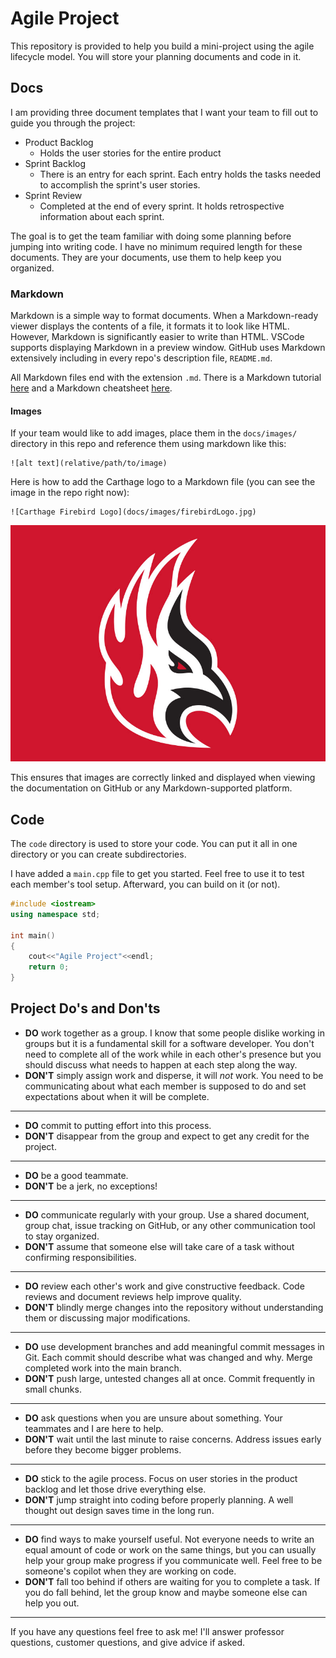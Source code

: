 # Agile Project
This repository is provided to help you build a mini-project using the agile lifecycle model. You will store your planning documents and code in it.

## Docs
I am providing three document templates that I want your team to fill out to guide you through the project:

- Product Backlog
  - Holds the user stories for the entire product
- Sprint Backlog
  - There is an entry for each sprint. Each entry holds the tasks needed to accomplish the sprint's user stories.
- Sprint Review
  - Completed at the end of every sprint. It holds retrospective information about each sprint.

The goal is to get the team familiar with doing some planning before jumping into writing code. I have no minimum required length for these documents. They are your documents, use them to help keep you organized.

### Markdown
Markdown is a simple way to format documents. When a Markdown-ready viewer displays the contents of a file, it formats it to look like HTML. However, Markdown is significantly easier to write than HTML. VSCode supports displaying Markdown in a preview window. GitHub uses Markdown extensively including in every repo's description file, ```README.md```.

All Markdown files end with the extension ```.md```. There is a Markdown tutorial [here](https://www.markdowntutorial.com/) and a Markdown cheatsheet [here](https://www.markdownguide.org/cheat-sheet/).

#### Images
If your team would like to add images, place them in the ```docs/images/``` directory in this repo and reference them using markdown like this:

```
![alt text](relative/path/to/image)
```

Here is how to add the Carthage logo to a Markdown file (you can see the image in the repo right now):

```
![Carthage Firebird Logo](docs/images/firebirdLogo.jpg)
```
![Carthage Firebird Logo](docs/images/firebirdLogo.jpg)

This ensures that images are correctly linked and displayed when viewing the documentation on GitHub or any Markdown-supported platform.

## Code
The ```code``` directory is used to store your code. You can put it all in one directory or you can create subdirectories.

I have added a ```main.cpp``` file to get you started. Feel free to use it to test each member's tool setup. Afterward, you can build on it (or not).

```cpp
#include <iostream>
using namespace std;

int main()
{
    cout<<"Agile Project"<<endl;
    return 0;
}
```

## Project Do's and Don'ts
- **DO** work together as a group. I know that some people dislike working in groups but it is a fundamental skill for a software developer. You don't need to complete all of the work while in each other's presence but you should discuss what needs to happen at each step along the way.
- **DON'T** simply assign work and disperse, it will *not* work. You need to be communicating about what each member is supposed to do and set expectations about when it will be complete.

---

- **DO** commit to putting effort into this process. 
- **DON'T** disappear from the group and expect to get any credit for the project.

---

- **DO** be a good teammate.
- **DON'T** be a jerk, no exceptions!

---

- **DO** communicate regularly with your group. Use a shared document, group chat, issue tracking on GitHub, or any other communication tool to stay organized.
- **DON'T** assume that someone else will take care of a task without confirming responsibilities.

---

- **DO** review each other's work and give constructive feedback. Code reviews and document reviews help improve quality.
- **DON'T** blindly merge changes into the repository without understanding them or discussing major modifications.

---

- **DO** use development branches and add meaningful commit messages in Git. Each commit should describe what was changed and why. Merge completed work into the main branch.
- **DON'T** push large, untested changes all at once. Commit frequently in small chunks.

---

- **DO** ask questions when you are unsure about something. Your teammates and I are here to help.
- **DON'T** wait until the last minute to raise concerns. Address issues early before they become bigger problems.

---

- **DO** stick to the agile process. Focus on user stories in the product backlog and let those drive everything else.
- **DON'T** jump straight into coding before properly planning. A well thought out design saves time in the long run.

---

- **DO** find ways to make yourself useful. Not everyone needs to write an equal amount of code or work on the same things, but you can usually help your group make progress if you communicate well. Feel free to be someone's copilot when they are working on code.
- **DON'T** fall too behind if others are waiting for you to complete a task. If you do fall behind, let the group know and maybe someone else can help you out.

---

If you have any questions feel free to ask me! I'll answer professor questions, customer questions, and give advice if asked.